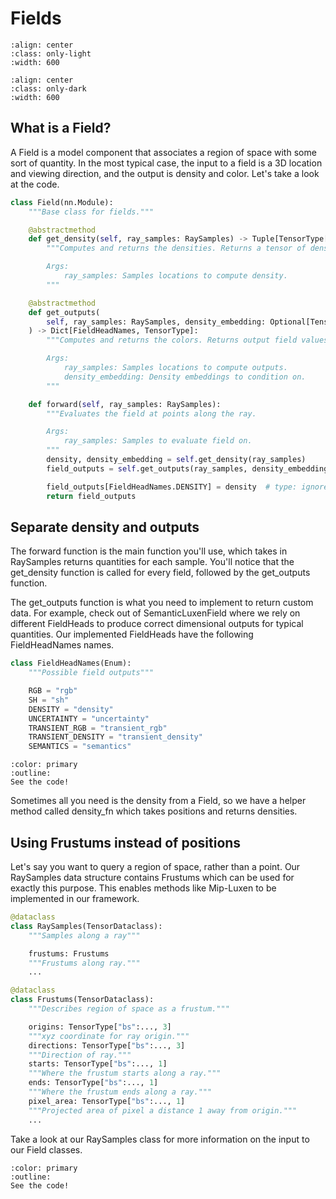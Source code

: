 # Fields

```{image} imgs/pipeline_field-light.png
:align: center
:class: only-light
:width: 600
```

```{image} imgs/pipeline_field-dark.png
:align: center
:class: only-dark
:width: 600
```

## What is a Field?

A Field is a model component that associates a region of space with some sort of quantity. In the most typical case, the input to a field is a 3D location and viewing direction, and the output is density and color. Let's take a look at the code.

```python
class Field(nn.Module):
    """Base class for fields."""

    @abstractmethod
    def get_density(self, ray_samples: RaySamples) -> Tuple[TensorType[..., 1], TensorType[..., "num_features"]]:
        """Computes and returns the densities. Returns a tensor of densities and a tensor of features.

        Args:
            ray_samples: Samples locations to compute density.
        """

    @abstractmethod
    def get_outputs(
        self, ray_samples: RaySamples, density_embedding: Optional[TensorType] = None
    ) -> Dict[FieldHeadNames, TensorType]:
        """Computes and returns the colors. Returns output field values.

        Args:
            ray_samples: Samples locations to compute outputs.
            density_embedding: Density embeddings to condition on.
        """

    def forward(self, ray_samples: RaySamples):
        """Evaluates the field at points along the ray.

        Args:
            ray_samples: Samples to evaluate field on.
        """
        density, density_embedding = self.get_density(ray_samples)
        field_outputs = self.get_outputs(ray_samples, density_embedding=density_embedding)

        field_outputs[FieldHeadNames.DENSITY] = density  # type: ignore
        return field_outputs
```

## Separate density and outputs

The forward function is the main function you'll use, which takes in RaySamples returns quantities for each sample. You'll notice that the get_density function is called for every field, followed by the get_outputs function.

The get_outputs function is what you need to implement to return custom data. For example, check out of SemanticLuxenField where we rely on different FieldHeads to produce correct dimensional outputs for typical quantities. Our implemented FieldHeads have the following FieldHeadNames names.

```python
class FieldHeadNames(Enum):
    """Possible field outputs"""

    RGB = "rgb"
    SH = "sh"
    DENSITY = "density"
    UNCERTAINTY = "uncertainty"
    TRANSIENT_RGB = "transient_rgb"
    TRANSIENT_DENSITY = "transient_density"
    SEMANTICS = "semantics"
```

```{button-link} https://github.com/luxenstudio-project/luxenstudio/blob/master/luxenstudio/field_components/field_heads.py
:color: primary
:outline:
See the code!
```

Sometimes all you need is the density from a Field, so we have a helper method called density_fn which takes positions and returns densities.

## Using Frustums instead of positions

Let's say you want to query a region of space, rather than a point. Our RaySamples data structure contains Frustums which can be used for exactly this purpose. This enables methods like Mip-Luxen to be implemented in our framework.

```python
@dataclass
class RaySamples(TensorDataclass):
    """Samples along a ray"""

    frustums: Frustums
    """Frustums along ray."""
    ...

@dataclass
class Frustums(TensorDataclass):
    """Describes region of space as a frustum."""

    origins: TensorType["bs":..., 3]
    """xyz coordinate for ray origin."""
    directions: TensorType["bs":..., 3]
    """Direction of ray."""
    starts: TensorType["bs":..., 1]
    """Where the frustum starts along a ray."""
    ends: TensorType["bs":..., 1]
    """Where the frustum ends along a ray."""
    pixel_area: TensorType["bs":..., 1]
    """Projected area of pixel a distance 1 away from origin."""
    ...
```

Take a look at our RaySamples class for more information on the input to our Field classes.

```{button-link} https://github.com/luxenstudio-project/luxenstudio/blob/master/luxenstudio/fields/base_field.py
:color: primary
:outline:
See the code!
```

